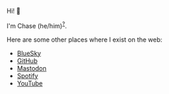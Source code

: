 Hi! 👋

I'm Chase (he/him)<sup>[?](https://pronouns.org/what-and-why)</sup>.

Here are some other places where I exist on the web:

- <a href="https://www.bsky.app/profile/clm.dev"><i class="fab fa-bluesky"></i> BlueSky</a>
- <a href="https://www.github.com/clmay"><i class="fab fa-github"></i> GitHub</a>
- <a href="https://www.mastodon.social/@clm"><i class="fab fa-mastodon"></i> Mastodon</a>
- <a href="https://open.spotify.com/user/chaseloganmay"><i class="fab fa-spotify"></i> Spotify</a>
- <a href=" https://www.youtube.com/@clm541"><i class="fab fa-youtube"></i> YouTube</a>

<!-- Load icons -->
<link rel="stylesheet" href="https://cdnjs.cloudflare.com/ajax/libs/font-awesome/6.0.0-beta3/css/all.min.css">
